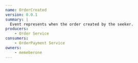 ```yaml
---
name: OrderCreated
version: 0.0.1
summary: |
  Event represents when the order created by the seeker.
producers:
    - Order Service
consumers:
    - OrderPayment Service
owners:
    - memeberone
---
```


<NodeGraph title="Consumer / Producer Diagram" />